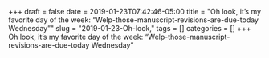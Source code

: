+++draft = falsedate = 2019-01-23T07:42:46-05:00title = "Oh look, it’s my favorite day of the week: “Welp-those-manuscript-revisions-are-due-today Wednesday”"slug = "2019-01-23-Oh-look,"tags = []categories = []+++Oh look, it’s my favorite day of the week: “Welp-those-manuscript-revisions-are-due-today Wednesday”
